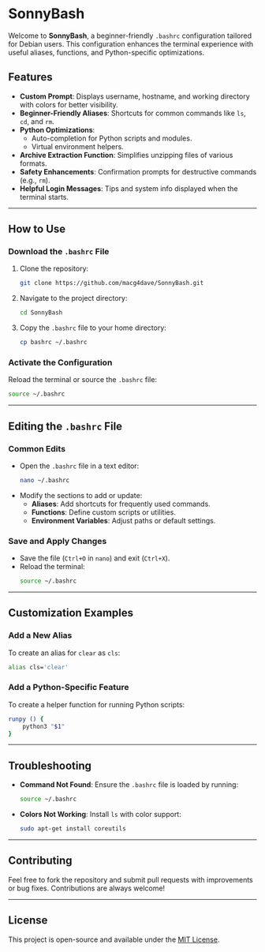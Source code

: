 # SonnyBash

Welcome to **SonnyBash**, a beginner-friendly `.bashrc` configuration tailored for Debian users. This configuration enhances the terminal experience with useful aliases, functions, and Python-specific optimizations.

## Features

- **Custom Prompt**: Displays username, hostname, and working directory with colors for better visibility.
- **Beginner-Friendly Aliases**: Shortcuts for common commands like `ls`, `cd`, and `rm`.
- **Python Optimizations**:
  - Auto-completion for Python scripts and modules.
  - Virtual environment helpers.
- **Archive Extraction Function**: Simplifies unzipping files of various formats.
- **Safety Enhancements**: Confirmation prompts for destructive commands (e.g., `rm`).
- **Helpful Login Messages**: Tips and system info displayed when the terminal starts.

---

## How to Use

### Download the `.bashrc` File
1. Clone the repository:
   ```bash
   git clone https://github.com/macg4dave/SonnyBash.git
   ```
2. Navigate to the project directory:
   ```bash
   cd SonnyBash
   ```
3. Copy the `.bashrc` file to your home directory:
   ```bash
   cp bashrc ~/.bashrc
   ```

### Activate the Configuration
Reload the terminal or source the `.bashrc` file:
```bash
source ~/.bashrc
```

---

## Editing the `.bashrc` File

### Common Edits
- Open the `.bashrc` file in a text editor:
  ```bash
  nano ~/.bashrc
  ```
- Modify the sections to add or update:
  - **Aliases**: Add shortcuts for frequently used commands.
  - **Functions**: Define custom scripts or utilities.
  - **Environment Variables**: Adjust paths or default settings.

### Save and Apply Changes
- Save the file (`Ctrl+O` in `nano`) and exit (`Ctrl+X`).
- Reload the terminal:
  ```bash
  source ~/.bashrc
  ```

---

## Customization Examples

### Add a New Alias
To create an alias for `clear` as `cls`:
```bash
alias cls='clear'
```

### Add a Python-Specific Feature
To create a helper function for running Python scripts:
```bash
runpy () {
    python3 "$1"
}
```

---

## Troubleshooting

- **Command Not Found**: Ensure the `.bashrc` file is loaded by running:
  ```bash
  source ~/.bashrc
  ```
- **Colors Not Working**: Install `ls` with color support:
  ```bash
  sudo apt-get install coreutils
  ```

---

## Contributing

Feel free to fork the repository and submit pull requests with improvements or bug fixes. Contributions are always welcome!

---

## License

This project is open-source and available under the [MIT License](https://opensource.org/licenses/MIT).
